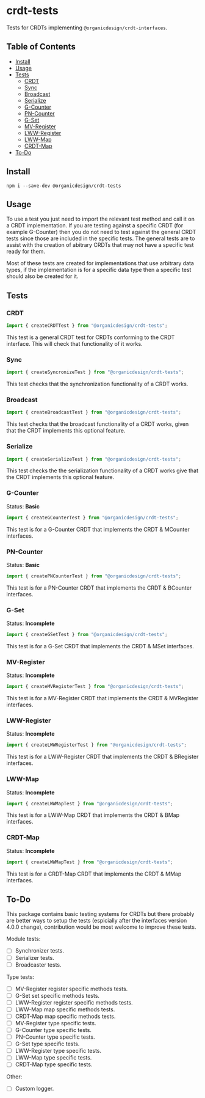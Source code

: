 # crdt-tests

Tests for CRDTs implementing `@organicdesign/crdt-interfaces`.

## Table of Contents

- [Install](#install)
- [Usage](#usage)
- [Tests](#tests)
  - [CRDT](#crdt)
  - [Sync](#sync)
  - [Broadcast](#broadcast)
  - [Serialize](#serialize)
  - [G-Counter](#g-counter)
  - [PN-Counter](#pn-counter)
  - [G-Set](#g-set)
  - [MV-Register](#mv-register)
  - [LWW-Register](#lww-register)
  - [LWW-Map](#lww-map)
  - [CRDT-Map](#crdt-map)
- [To-Do](#to-do)

## Install

```
npm i --save-dev @organicdesign/crdt-tests
```

## Usage

To use a test you just need to import the relevant test method and call it on a CRDT implementation. If you are testing against a specific CRDT (for example G-Counter) then you do not need to test against the general CRDT tests since those are included in the specific tests. The general tests are to assist with the creation of abitrary CRDTs that may not have a specific test ready for them.

Most of these tests are created for implementations that use arbitrary data types, if the implementation is for a specific data type then a specific test should also be created for it.

## Tests

### CRDT

```javascript
import { createCRDTTest } from "@organicdesign/crdt-tests";
```

This test is a general CRDT test for CRDTs conforming to the CRDT interface. This will check that functionality of it works.

### Sync

```javascript
import { createSyncronizeTest } from "@organicdesign/crdt-tests";
```

This test checks that the synchronization functionality of a CRDT works.

### Broadcast

```javascript
import { createBroadcastTest } from "@organicdesign/crdt-tests";
```

This test checks that the broadcast functionality of a CRDT works, given that the CRDT implements this optional feature.

### Serialize

```javascript
import { createSerializeTest } from "@organicdesign/crdt-tests";
```

This test checks the the serialization functionality of a CRDT works give that the CRDT implements this optional feature.

### G-Counter

Status: **Basic**

```javascript
import { createGCounterTest } from "@organicdesign/crdt-tests";
```

This test is for a G-Counter CRDT that implements the CRDT & MCounter interfaces.

### PN-Counter

Status: **Basic**

```javascript
import { createPNCounterTest } from "@organicdesign/crdt-tests";
```

This test is for a PN-Counter CRDT that implements the CRDT & BCounter interfaces.

### G-Set

Status: **Incomplete**

```javascript
import { createGSetTest } from "@organicdesign/crdt-tests";
```

This test is for a G-Set CRDT that implements the CRDT & MSet interfaces.

### MV-Register

Status: **Incomplete**

```javascript
import { createMVRegisterTest } from "@organicdesign/crdt-tests";
```

This test is for a MV-Register CRDT that implements the CRDT & MVRegister interfaces.

### LWW-Register

Status: **Incomplete**

```javascript
import { createLWWRegisterTest } from "@organicdesign/crdt-tests";
```

This test is for a LWW-Register CRDT that implements the CRDT & BRegister interfaces.

### LWW-Map

Status: **Incomplete**

```javascript
import { createLWWMapTest } from "@organicdesign/crdt-tests";
```

This test is for a LWW-Map CRDT that implements the CRDT & BMap interfaces.

### CRDT-Map

Status: **Incomplete**

```javascript
import { createLWWMapTest } from "@organicdesign/crdt-tests";
```

This test is for a CRDT-Map CRDT that implements the CRDT & MMap interfaces.

## To-Do

This package contains basic testing systems for CRDTs but there probably are better ways to setup the tests (espicially after the interfaces version 4.0.0 change), contribution would be most welcome to improve these tests.

Module tests:
- [ ] Synchronizer tests.
- [ ] Serializer tests.
- [ ] Broadcaster tests.

Type tests:
- [ ] MV-Register register specific methods tests.
- [ ] G-Set set specific methods tests.
- [ ] LWW-Register register specific methods tests.
- [ ] LWW-Map map specific methods tests.
- [ ] CRDT-Map map specific methods tests.
- [ ] MV-Register type specific tests.
- [ ] G-Counter type specific tests.
- [ ] PN-Counter type specific tests.
- [ ] G-Set type specific tests.
- [ ] LWW-Register type specific tests.
- [ ] LWW-Map type specific tests.
- [ ] CRDT-Map type specific tests.

Other:
- [ ] Custom logger.
